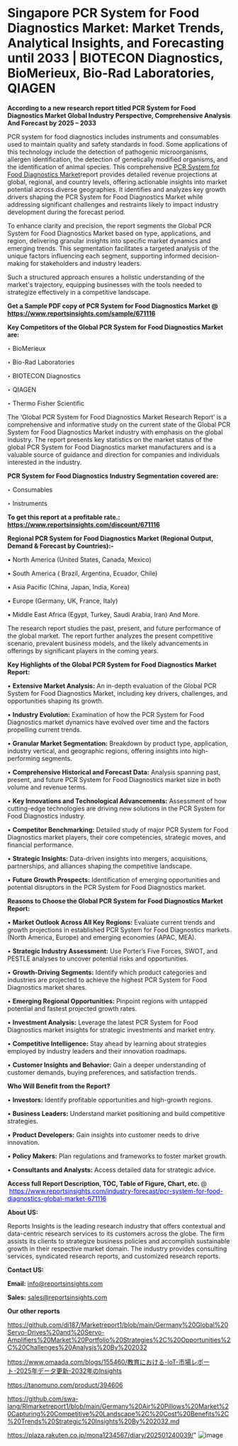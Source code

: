 # Singapore PCR System for Food Diagnostics Market: Market Trends, Analytical Insights, and Forecasting until 2033 | BIOTECON Diagnostics, BioMerieux, Bio-Rad Laboratories, QIAGEN

<strong>According to a new research report titled PCR System for Food Diagnostics Market Global Industry Perspective, Comprehensive Analysis And Forecast by 2025 – 2033</strong>

PCR system for food diagnostics includes instruments and consumables used to maintain quality and safety standards in food. Some applications of this technology include the detection of pathogenic microorganisms, allergen identification, the detection of genetically modified organisms, and the identification of animal species. This comprehensive <a href=https://www.reportsinsights.com/sample/671116>PCR System for Food Diagnostics Market</a>report provides detailed revenue projections at global, regional, and country levels, offering actionable insights into market potential across diverse geographies. It identifies and analyzes key growth drivers shaping the PCR System for Food Diagnostics Market while addressing significant challenges and restraints likely to impact industry development during the forecast period.

To enhance clarity and precision, the report segments the Global PCR System for Food Diagnostics Market based on type, applications, and region, delivering granular insights into specific market dynamics and emerging trends. This segmentation facilitates a targeted analysis of the unique factors influencing each segment, supporting informed decision-making for stakeholders and industry leaders.

Such a structured approach ensures a holistic understanding of the market's trajectory, equipping businesses with the tools needed to strategize effectively in a competitive landscape.

<strong>Get a Sample PDF copy of PCR System for Food Diagnostics Market </strong><strong>@<a href=https://www.reportsinsights.com/sample/671116 style=color:#0000ff;> https://www.reportsinsights.com/sample/671116</a></strong></font>

<strong>Key Competitors of the Global PCR System for Food Diagnostics Market are:</strong>

‣ BioMerieux

‣ Bio-Rad Laboratories

‣ BIOTECON Diagnostics

‣ QIAGEN

‣ Thermo Fisher Scientific

The ‘Global PCR System for Food Diagnostics Market Research Report’ is a comprehensive and informative study on the current state of the Global PCR System for Food Diagnostics Market industry with emphasis on the global industry. The report presents key statistics on the market status of the global PCR System for Food Diagnostics market manufacturers and is a valuable source of guidance and direction for companies and individuals interested in the industry.

<strong>PCR System for Food Diagnostics Industry Segmentation covered are:</strong>

‣ Consumables

‣ Instruments

<strong>To get this report at a profitable rate.: <a href=https://www.reportsinsights.com/discount/671116 style=color:#0000ff;>https://www.reportsinsights.com/discount/671116</a></strong></font>

<strong>Regional PCR System for Food Diagnostics Market (Regional Output, Demand &amp; Forecast by Countries):-</strong>

• North America (United States, Canada, Mexico)

• South America ( Brazil, Argentina, Ecuador, Chile)

• Asia Pacific (China, Japan, India, Korea)

• Europe (Germany, UK, France, Italy)

• Middle East Africa (Egypt, Turkey, Saudi Arabia, Iran) And More.

The research report studies the past, present, and future performance of the global market. The report further analyzes the present competitive scenario, prevalent business models, and the likely advancements in offerings by significant players in the coming years.

<strong>Key Highlights of the Global PCR System for Food Diagnostics Market Report:</strong>

• <strong>Extensive Market Analysis:</strong> An in-depth evaluation of the Global PCR System for Food Diagnostics Market, including key drivers, challenges, and opportunities shaping its growth.

• <strong>Industry Evolution:</strong> Examination of how the PCR System for Food Diagnostics market dynamics have evolved over time and the factors propelling current trends.

• <strong>Granular Market Segmentation:</strong> Breakdown by product type, application, industry vertical, and geographic regions, offering insights into high-performing segments.

• <strong>Comprehensive Historical and Forecast Data:</strong> Analysis spanning past, present, and future PCR System for Food Diagnostics market size in both volume and revenue terms.

• <strong>Key Innovations and Technological Advancements:</strong> Assessment of how cutting-edge technologies are driving new solutions in the PCR System for Food Diagnostics industry.

• <strong>Competitor Benchmarking:</strong> Detailed study of major PCR System for Food Diagnostics market players, their core competencies, strategic moves, and financial performance.

• <strong>Strategic Insights:</strong> Data-driven insights into mergers, acquisitions, partnerships, and alliances shaping the competitive landscape.

• <strong>Future Growth Prospects:</strong> Identification of emerging opportunities and potential disruptors in the PCR System for Food Diagnostics market.

<strong>Reasons to Choose the Global PCR System for Food Diagnostics Market Report:</strong>

• <strong>Market Outlook Across All Key Regions:</strong> Evaluate current trends and growth projections in established PCR System for Food Diagnostics markets (North America, Europe) and emerging economies (APAC, MEA).

• <strong>Strategic Industry Assessment:</strong> Use Porter’s Five Forces, SWOT, and PESTLE analyses to uncover potential risks and opportunities.

• <strong>Growth-Driving Segments:</strong> Identify which product categories and industries are projected to achieve the highest PCR System for Food Diagnostics market shares.

• <strong>Emerging Regional Opportunities:</strong> Pinpoint regions with untapped potential and fastest projected growth rates.

• <strong>Investment Analysis:</strong> Leverage the latest PCR System for Food Diagnostics market insights for strategic investments and market entry.

• <strong>Competitive Intelligence:</strong> Stay ahead by learning about strategies employed by industry leaders and their innovation roadmaps.

• <strong>Customer Insights and Behavior:</strong> Gain a deeper understanding of customer demands, buying preferences, and satisfaction trends.

<strong>Who Will Benefit from the Report?</strong>

• <strong>Investors:</strong> Identify profitable opportunities and high-growth regions.

• <strong>Business Leaders:</strong> Understand market positioning and build competitive strategies.

• <strong>Product Developers:</strong> Gain insights into customer needs to drive innovation.

• <strong>Policy Makers:</strong> Plan regulations and frameworks to foster market growth.

• <strong>Consultants and Analysts:</strong> Access detailed data for strategic advice.
</ul>
<strong>Access full Report Description, TOC, Table of Figure, Chart, etc. </strong>@  <a href=https://www.reportsinsights.com/industry-forecast/pcr-system-for-food-diagnostics-global-market-671116 style=color:#0000ff;>https://www.reportsinsights.com/industry-forecast/pcr-system-for-food-diagnostics-global-market-671116</a></font>

<strong><strong>About US</strong>:</strong>

Reports Insights is the leading research industry that offers contextual and data-centric research services to its customers across the globe. The firm assists its clients to strategize business policies and accomplish sustainable growth in their respective market domain. The industry provides consulting services, syndicated research reports, and customized research reports.

<strong>Contact US:</strong>

<p class=""""><b>Email:</b> <a href=mailto:info@reportsinsights.com>info@reportsinsights.com</a></p>
<p class=""""><b>Sales:</b> <a href=mailto:sales@reportsinsights.com>sales@reportsinsights.com</a></p>

<strong>Our other reports</strong>

<a href=https://github.com/di187/Marketreport1/blob/main/Germany%20Global%20Servo-Drives%20and%20Servo-Amplifiers%20Market%20Portfolio%20Strategies%2C%20Opportunities%2C%20Challenges%20Analysis%20By%202032>https://github.com/di187/Marketreport1/blob/main/Germany%20Global%20Servo-Drives%20and%20Servo-Amplifiers%20Market%20Portfolio%20Strategies%2C%20Opportunities%2C%20Challenges%20Analysis%20By%202032</a>

<a href=https://www.omaada.com/blogs/155460/教育における-IoT-市場レポート-2025年データ更新-2032年のInsights>https://www.omaada.com/blogs/155460/教育における-IoT-市場レポート-2025年データ更新-2032年のInsights</a>

<a href=https://tanomuno.com/product/394606>https://tanomuno.com/product/394606</a>

<a href=https://github.com/swa-lang/RImarketreport1/blob/main/Germany%20Air%20Pillows%20Market%20Capturing%20Competitive%20Landscape%2C%20Cost%20Benefits%2C%20Trends%20Strategic%20Insights%20By%202032.md>https://github.com/swa-lang/RImarketreport1/blob/main/Germany%20Air%20Pillows%20Market%20Capturing%20Competitive%20Landscape%2C%20Cost%20Benefits%2C%20Trends%20Strategic%20Insights%20By%202032.md</a>

<a href=https://plaza.rakuten.co.jp/mona1234567/diary/202501240039/>https://plaza.rakuten.co.jp/mona1234567/diary/202501240039/</a>"
![image](https://github.com/user-attachments/assets/0f201416-d71b-46fe-98a3-820d2dd9f64b)

